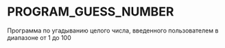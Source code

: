 # PROGRAM_GUESS_NUMBER
Программа по угадыванию целого числа, введенного пользователем в диапазоне от 1 до 100

